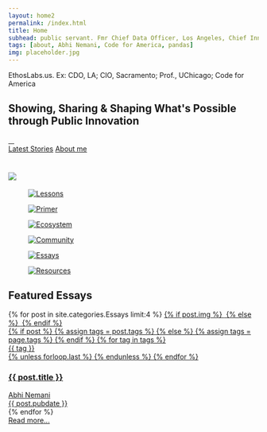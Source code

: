 ```yaml
---
layout: home2
permalink: /index.html
title: Home
subhead: public servant. Fmr Chief Data Officer, Los Angeles, Chief Innovation Officer, Sacramento, Code for America.
tags: [about, Abhi Nemani, Code for America, pandas]
img: placeholder.jpg
---
```

<section class="banner-section" style="background-image: url(../img/GD-shot.jpg);">
	<div class="wrap wrap-center ">
		<div class="wrap_float">
			<div class="section-content">
				<div class="location">EthosLabs.us. Ex: CDO, LA; CIO, Sacramento; Prof., UChicago; Code for America</div>
				<h2 class="page-title">
					Showing, Sharing & Shaping What's Possible through Public Innovation
				 </h2>
                     <div class="socials">
                         <a class="soc-link" href="https://twitter.com/@abhinemani">
                             <img src="{{site.url}}/img/twitter-soc-icon.svg" class="img-svg" alt="">
                         </a>
                         <a class="soc-link" href="https://linkedin.com/in/abhinemani">
                             <img src="{{site.url}}/img/linkedin-icon.png" class="img-svg" alt="">
                         </a>
                         <a class="soc-link" href="mailto:abhi.nemani@gmail.com">
                             <img src="{{site.url}}/img/email-icon.png" class="img-svg" alt="">
                         </a>
                         <a class="soc-link" href="https://github.com/abhinemani">
                             <img src="{{site.url}}/img/github-icon.png" class="img-svg" alt="">
                         </a>
                     </div>
					 <div class="buttons">
					 <a href="/blog" class="btn"><span>Latest Stories</span></a>
					 <a href="/about" class="btn border-btn"><span>About me</span></a>
				 </div>
			 </div>
		 </div>
	</div>
</section>
<div class="author-body">
	<div class="wrap">
		<div class="wrap_float">
			<div class="wp-content">
				<div class="wrap wrap-center">
					<h2><img src="{{site.url}}/img/PIA-logo.png" style="margin: 10px auto 0px auto; max-width: 300px;"></h2>
					<div class="block-columns gallery-columns columns-3 wide-columns lightgallery-off">
						<div class="block-column">
							<figure class="block-caption img-caption">
                                                <div class="img-wrap">
                                                    <a href="{{site.url}}/academy/"><img src="{{site.url}}/img/home/2.jpg" alt="Lessons"></a>
                                                </div>
                                            </figure>
                                        </div>
                                        <div class="block-column">
                                            <figure class="block-caption img-caption">
                                                <div class="img-wrap">
                                                    <a href="{{site.url}}/lessons/primer/"><img src="{{site.url}}/img/home/1.jpg" alt="Primer"></a>
                                                </div>
                                            </figure>
                                        </div>
                                        <div class="block-column">
                                            <figure class="block-caption img-caption">
                                                <div class="img-wrap">
                                                    <a href="{{site.url}}/lessons/ecosystem/"><img src="{{site.url}}/img/home/3.jpg" alt="Ecosystem"></a>
                                                </div>
                                            </figure>
                                        </div>
                                        <div class="block-column">
                                            <figure class="block-caption img-caption">
                                                <div class="img-wrap">
                                                    <a href="https://govgeek.club"><img src="{{site.url}}/img/home/4.jpg" alt="Community"></a>
                                                </div>
                                            </figure>
                                        </div>
                                        <div class="block-column">
                                            <figure class="block-caption img-caption">
                                                <div class="img-wrap">
                                                    <a href="{{site.url}}/blog/"><img src="{{site.url}}/img/home/5.jpg" alt="Essays"></a>
                                                </div>
	                                         </figure>
                                        </div>
                                        <div class="block-column">
                                            <figure class="block-caption img-caption">
                                                <div class="img-wrap">
                                                    <a href="{{site.url}}/resources/"><img src="{{site.url}}/img/home/6.jpg" alt="Resources"></a>
                                                </div>
	                                         </figure>	
                                        </div>
                                    </div>
                                </div>
                            </div>
			                <div class="author-body">
			                    <div class="wrap">
			                        <div class="wrap_float">
			                            <div class="wp-content">
			                                <div class="wrap wrap-center">
			                                    <h2>Featured Essays</h2>
											</div>
										</div>
									</div>
								</div>
							</div>
                            <div class="post-items-list posts-two-columns">
								{% for post in site.categories.Essays limit:4 %}	
                                <a href="{{post.url}}" class="post-item">	
									{% if post.img  %}
                                    <img src="{{ site.url}}/img/{{post.img}}" alt="" class="post-bg-img">
									{% else %}
                                    <img src="{{ site.url}}/img/placeholder.jpg" alt="" class="post-bg-img">
									{% endif  %}
                                    <div class="post-tags">
									  {% if post %}
									    {% assign tags = post.tags %}
									  {% else %}
									    {% assign tags = page.tags %}
									  {% endif %}
									  {% for tag in tags %}
									  <div class="tag">{{ tag }}</div>
									  {% unless forloop.last %}&nbsp;{% endunless %}
									  {% endfor %}
                                    </div>
                                    <h3 class="post-title">
                                        {{ post.title }}
                                    </h3>
                                    <div class="post-info">
                                        <div class="post-author post-info-author">
                                            <div class="author-image">
                                                <img src="{{site.url}}/img/headshot.jpg" alt="" class="image-cover">
                                            </div>
                                            <span>Abhi Nemani</span>
                                        </div>
                                        <div class="post-date post-info-date">
                                            {{ post.pubdate }}
                                        </div>
                                    </div>
                                </a>
								{% endfor %}
                            </div>
<div>
								<a href="{{site.url}}/blog/">
                                <div class="show-more-btn">
                                    <span>Read more...</span>
                                </div>
								</a>
                            </div>
                        </div>
                    </div>
                </div>